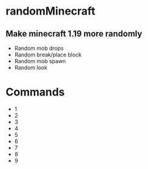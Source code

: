 # randomMinecraft
## Make minecraft 1.19 more randomly
 - Random mob drops
 - Random break/place block
 - Random mob spawn
 - Random look

# Commands
 - 1
 - 2
 - 3
 - 4
 - 5
 - 6
 - 7
 - 8
 - 9

